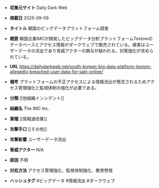 - **収集元サイト**
Daily Dark Web

- **掲載日**
2025-09-09

- **タイトル**
韓国のビッグデータプラットフォーム侵害

- **概要**
韓国企業IMCが開発したビッグデータ分析プラットフォームTextomのデータベースとアクセス情報がダークウェブで販売されている。被害はユーザーデータの流出であり脅威アクターの関与が疑われる。対策強化が求められている。

- **URL**
https://dailydarkweb.net/south-korean-big-data-platform-textom-allegedly-breached-user-data-for-sale-online/

- **備考**
プラットフォームの不正アクセスによる情報流出が懸念されるためアクセス管理強化と監視体制の強化が必要である。

- **分類**
[[他組織インシデント]]

- **組織名**
The IMC Inc.

- **業種**
[[情報通信業]]

- **攻撃手口**
[[その他]]

- **攻撃影響**
ユーザーデータ流出

- **脅威アクター**
N/A

- **原因**
不明

- **対処方法**
アクセス管理強化、監視体制強化、教育啓発

- **ハッシュタグ**
#ビッグデータ #情報流出 #ダークウェブ

